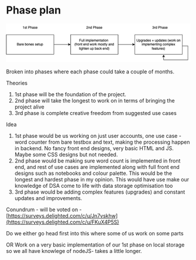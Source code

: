 # Phase plan

![Phase plan](phasePlan.jpg)

Broken into phases where each phase could take a couple of months. 

Theories

1. 1st phase will be the foundation of the project. 
2. 2nd phase will take the longest to work on in terms of bringing the project alive
3. 3rd phase is complete creative freedom from suggested use cases

Idea

1. 1st phase would be us working on just user accounts, one use case - word counter from bare testbox and text, making the processing happen in backend. No fancy front end designs, very basic HTML and JS. Maybe some CSS designs but not needed.
2. 2nd phase would be making sure word count is implemented in front end, and rest of use cases are implemented along with full front end designs such as notebooks and colour palette. This would be the longest and hardest phase in my opinion. This would have use make our knowledge of DSA come to life with data storage optimisation too
3. 3rd phase would be adding complex features (upgrades) and constant updates and improvements. 

Conundrum - will be voted on - [https://surveys.delighted.com/c/u/Jn7vskhw](https://surveys.delighted.com/c/u/FKuX4P5S)

Do we either go head first into this where some of us work on some parts 

OR
Work on a very basic implementation of our 1st phase on local storage so we all have knowlege of nodeJS- takes a little longer.